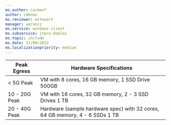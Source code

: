 ```yaml
---
ms.author: carmenf
author: cmknox
ms.reviewer: mstewart
manager: aaroncz
ms.service: windows-client
ms.subservice: itpro-deploy
ms.topic: include
ms.date: 11/09/2022
ms.localizationpriority: medium
---
```

<!-- This file is included in the mcc-isp-faq.yml file. -->

Peak Egress | Hardware Specifications|
---|---|
< 5G Peak | VM with 8 cores, 16 GB memory, 1 SSD Drive 500GB|
10 - 20G Peak | VM with 16 cores, 32 GB memory, 2 - 3 SSD Drives 1 TB|
20 - 40G Peak | Hardware (sample hardware spec) with 32 cores, 64 GB memory, 4 - 6 SSDs 1 TB |
